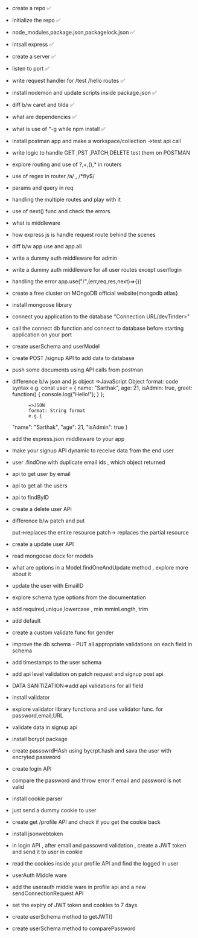 - create a repo ✅
- initialize the repo ✅

- node_modules,package.json,packagelock.json ✅
- intsall express ✅
- create a server ✅
- listen to port ✅
- write request handler for /test /hello routes ✅
- install nodemon and update scripts inside package.json ✅
- diff b/w caret and tilda ✅
- what are dependencies ✅
- what is use of "-g while npm install ✅

- install postman app and make a workspace/collection ->test api call

- write logic to handle GET ,PST ,PATCH,DELETE test them on POSTMAN

- explore routing and use of ?,+,(),* in routers
- use of regex in router /a/ , /*fly$/
- params and query in req


- handling the multiple routes and play with it
- use of next() func and check the errors
- what is middleware
- how express js is handle request route behind the scenes
- diff b/w app.use and app.all
- write a dummy auth middleware for admin
- write a dummy auth middleware for all user routes except user/login
- handling the error  app.use("/",(err,req,res,next)=>{})


- create a free cluster on MOngoDB official website{mongodb atlas}
- install mongoose library
- connect you application to the database "Connection URL/devTinder>"
- call the connect db function and connect to database before starting application on your port

- create userSchema and userModel
- create POST /signup API to add data to database
- push some documents using API calls from postman


- difference b/w json and js object
          	=>JavaScript Object
            format: code syntax
            e.g. const user = {
  name: "Sarthak",
  age: 21,
  isAdmin: true,
  greet: function() {
    console.log("Hello!");
  }
};


            =>JSON 
            format:	String format
            e.g.{
  "name": "Sarthak",
  "age": 21,
  "isAdmin": true
}

- add the express.json middleware to your app
- make your signup API dynamic to receive data from the end user
- user .findOne with duplicate email ids , which object returned
- api to get user by email
- api to get all the users
- api to findByID
- create a  delete user APi
- difference b/w patch and put

     put->replaces the entire resource
     patch-> replaces the partial resource

- create a update user API
- read mongoose docx for models
- what are options in a Model.findOneAndUpdate method , explore more about it
- update the user with EmailID

- explore schema type options from the documentation
- add required,unique,lowercase , min mminLength, trim
- add default
- create a custom validate func for gender
- improve the db schema - PUT all appropriate validations on
each field in schema
- add timestamps to the user schema

- add api level validation on patch request and signup post api
- DATA SANITIZATION=>add api validations for all field
- install validator
- explore validator library functiona and use validator func. for password,email,URL

- validate data in signup api
- install bcrypt package
- create passowrdHAsh using bycrpt.hash and sava the user with encryted password
- create login API
- compare the password and throw error if email and password is not valid

- install cookie parser
- just send a dummy cookie to user
- create get /profile API and check if you get the cookie back
- install jsonwebtoken
- in login API , after email and passowrd validation , create a JWT token and send it to user in cookie
- read the cookies inside your profile API and find the logged in user
- userAuth Middle ware
- add the userauth middle ware in profile api and a new sendConnectionRequest API
- set the expiry of JWT token and cookies to 7 days
- create userSchema method to getJWT()
- create userSchema method to comparePassword
